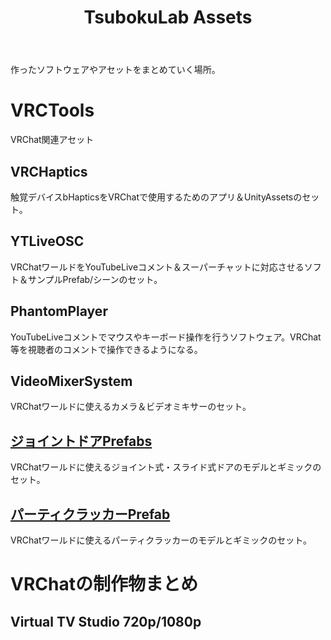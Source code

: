 ﻿---
layout: default
title: TsubokuLab Assets
---
作ったソフトウェアやアセットをまとめていく場所。


# VRCTools
VRChat関連アセット

## VRCHaptics
触覚デバイスbHapticsをVRChatで使用するためのアプリ＆UnityAssetsのセット。

## YTLiveOSC
VRChatワールドをYouTubeLiveコメント＆スーパーチャットに対応させるソフト＆サンプルPrefab/シーンのセット。

## PhantomPlayer
YouTubeLiveコメントでマウスやキーボード操作を行うソフトウェア。VRChat等を視聴者のコメントで操作できるようになる。

## VideoMixerSystem
VRChatワールドに使えるカメラ＆ビデオミキサーのセット。

## [ジョイントドアPrefabs](https://booth.pm/ja/items/1226460)
VRChatワールドに使えるジョイント式・スライド式ドアのモデルとギミックのセット。

## [パーティクラッカーPrefab](https://tsubokulab.booth.pm/items/1226335)
VRChatワールドに使えるパーティクラッカーのモデルとギミックのセット。

# VRChatの制作物まとめ
## Virtual TV Studio 720p/1080p


